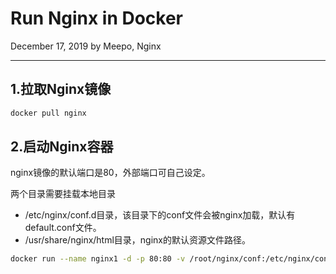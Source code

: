 # Run Nginx in Docker

December 17, 2019 by Meepo, Nginx

---

## 1.拉取Nginx镜像

```bash
docker pull nginx
```

## 2.启动Nginx容器

nginx镜像的默认端口是80，外部端口可自己设定。

两个目录需要挂载本地目录

+ /etc/nginx/conf.d目录，该目录下的conf文件会被nginx加载，默认有default.conf文件。
+ /usr/share/nginx/html目录，nginx的默认资源文件路径。

```bash
docker run --name nginx1 -d -p 80:80 -v /root/nginx/conf:/etc/nginx/conf.d -v /root/nginx/html:/usr/share/nginx/html nginx
```
